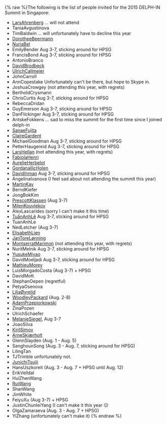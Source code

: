 {% raw %}The following is the list of people invited for the 2015 DELPH-IN Summit
in Singapore:

- [LarsAhrenberg](/LarsAhrenberg) ... will not attend
- TaniaAvgustinova
- TimBaldwin ... will unfortunately have to decline this
year
- [DorotheeBeermann](/DorotheeBeermann)
- [NuriaBel](/NuriaBel)
- EmilyBender Aug 3-7, sticking around for HPSG
- FrancisBond Aug 3-7, sticking around for HPSG
- AntonioBranco
- [DavidBrodbeck](/DavidBrodbeck)
- [UlrichCallmeier](/UlrichCallmeier)
- JohnCarroll
- AnnCopestake Unfortunately can't be there, but hope
to Skype in.
- JoshuaCrowgey (not attending this year, with
regrets)
- BertholdCrysmann
- ChrisCurtis Aug 3-7, sticking around for HPSG
- RebeccaDridan
- GuyEmerson Aug 3-7, sticking around for HPSG
- DanFlickinger Aug 3-7, sticking around for HPSG
- AntskeFokkens ... sad to miss the summit for the
first time since I joined delph-in
- [SanaeFujita](/SanaeFujita)
- [ClaireGardent](/ClaireGardent)
- MichaelGoodman Aug 3-7, sticking around for HPSG
- PetterHaugereid Aug 3-7, sticking around for HPSG
- [LarsHellan](/LarsHellan) (not attending this year, with regrets)
- [FabiolaHenri](/FabiolaHenri)
- [AurelieHerbelot](/AurelieHerbelot)
- [GordanaIlicHolen](/GordanaIlicHolen)
- [DavidInman](/DavidInman) Aug 3-7, sticking around for HPSG
- AngelinaIvanova (I feel sad about not attending
the summit this year)
- [MartinKay](/MartinKay)
- BerndKiefer
- JongBokKim
- [PrescottKlassen](/PrescottKlassen) (Aug 3-7)
- [MilenKouylekov](/MilenKouylekov)
- AlexLascarides (sorry I can't make it this time)
- [TuấnAnhLê](/Tu%E1%BA%A5nAnhL%C3%AA) Aug 3-7, sticking around for
HPSG
- TuanAnhLe
- NedLetcher (Aug 3-7)
- [ElisabethLien](/ElisabethLien)
- [JanToreLønning](/JanToreL%C3%B8nning)
- [MontserratMarimon](/MontserratMarimon) (not attending this year,
with regrets)
- NuritMelnik Aug 3-7, sticking around for HPSG
- [YusukeMiyao](/YusukeMiyao)
- DavidMoeljadi Aug 3-7, sticking around for HPSG
- [MathieuMorey](/MathieuMorey)
- LuisMorgadoCosta (Aug 3-7) + HPSG
- DavidMott
- StephanOepen (regretful)
- PetyaOsenova
- [LiljaØvrelid](/Lilja%C3%98vrelid)
- [WoodleyPackard](/WoodleyPackard) (Aug. 2-8)
- [AdamPrzepiorkowski](/AdamPrzepiorkowski)
- ZinaPozen
- UlrichSchaefer
- [MelanieSiegel](/MelanieSiegel), Aug 3-7
- JoaoSilva
- [KirilSimov](/KirilSimov)
- [ArneSkjærholt](/ArneSkj%C3%A6rholt)
- GlennSlayden (Aug. 1 - Aug. 5)
- SanghounSong (Aug. 3 - Aug. 7, sticking around for
HPSG)
- LilingTan
- TJTrimble unfortunately not.
- [JunichiTsujii](/JunichiTsujii)
- HansUszkoreit (Aug. 3 - Aug. 7 + HPSG until
Aug. 12)
- ErikVelldal
- HuiZhenWang
- [RuiWang](/RuiWang)
- ShanWang
- JimWhite
- FeiyuXu (Aug 3-7) + HPSG
- JustinChunleiYang (I can't make it this year
:confused:
- OlgaZamaraeva (Aug. 3 - Aug. 7 + HPSG)
- YiZhang (unfortunately can't make it)
<update date omitted for speed>{% endraw %}